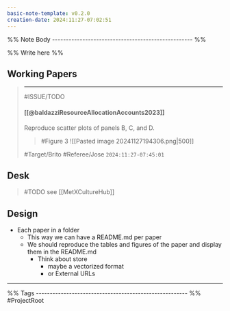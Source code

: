 ```yaml
---
basic-note-template: v0.2.0
creation-date: 2024:11:27-07:02:51
---
```


%% Note Body --------------------------------------------------- %%

%% Write here %%

## Working Papers

> ***
> #ISSUE/TODO
> 
> #### [[@baldazziResourceAllocationAccounts2023]]
> 
>  Reproduce scatter plots of panels B, C, and D.
> > #Figure 3
> > ![[Pasted image 20241127194306.png|500]]
> 
> #Target/Brito #Referee/Jose
> `2024:11:27-07:45:01`


## Desk

> #TODO see [[MetXCultureHub]]

## Design
- Each paper in a folder
	- This way we can have a README.md per paper
	- We should reproduce the tables and figures of the paper and display them in the README.md
		- Think about store
			- maybe a vectorized format
			- or External URLs


___

%% Tags ------------------------------------------------------- %%
#ProjectRoot 